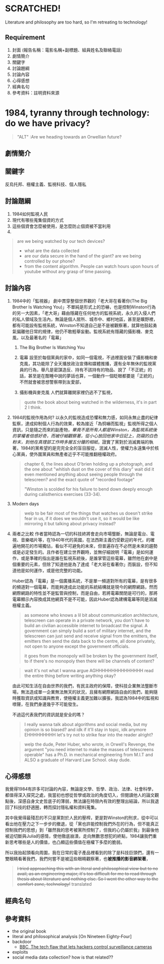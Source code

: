 # SCRATCHED!
Literature and philosophy are too hard, so I'm retreating to technology!

## Requirement
1. 封面 (報告名稱：電影名稱+副標題、組員姓名及聯絡電話)
2. 劇情簡介
3. 關鍵字
4. 討論題綱
5. 討論內容
6. 心得感想
7. 經典名句
8. 參考資料：註明資料來源

# 1984, tyranny through technology: do we have privacy?
> "ALT" :Are we heading towards an Orwellian future?
 
## 劇情簡介
## 關鍵字
反烏托邦、極權主義、監視科技、個人隱私

## 討論題綱
1. 1984如何監視人民
2. 現代有哪些蒐集個資的方式
3. 這些個資會怎麼被使用，是怎麼防止個資被不當利用
4. 
> are we being watched by our tech devices?
> - what are the data collected
> - are our data secure in the hand of the giant?
> are we being controlled by our phone?
> - from the content algorithm. People can watch hours upon hours of youtube without any grasp of time passing.

## 討論內容
1. 1984中的「監視器」
    劇中貫穿整個世界觀的「老大哥在看著你(The Big Brother Is Watching You)」不單純是形式上的恐嚇，也是控制Winston行為的另一大因素，「老大哥」藉由隱藏在任何地方的監視系統，永久的入侵人們的私人領域及生活內，無論是個人居所、城市中、鄉村地區，甚至是曠野裡，都有可能設有監視系統，Winston不知道自己是不是被觀察著，就算他鼓起勇氣偏離他日常的規律，他仍不敢輕舉妄動。監視系統有隱藏的攝影機、麥克風，以及最著名的「電幕」

   1. The Big Brother Is Watching You 


   2. 電幕
    設至於每個黨員的家中，如同一個電視，不過裡面安裝了攝影機和麥克風，其功能除了全天播放政治宣傳和媒體推播，還有全年無休的監視黨員的行為，舉凡是密謀造反、持有不該持有的物品、說了「不正統」的話，甚至是在酣睡中說的夢話也算，一個動作一個眨眼都要是「正統的」不然就會被思想警察帶到友愛部，

   3. 攝影機與麥克風
    人們就算離開家裡仍逃不了監視，
    > quote the book about being watched in the wilderness, it's in part 2 I think.

2. 1984的監視作用為何?
    以永久的監視造成恐懼和無力感，如同永無止盡的紀律監察，達成抑制個人行為的效果，較為接近「為恫嚇而監視」監視所得之個人資訊，只是隨之而來的副產物，*畢竟不是所有人都是Winston，為監視系統後的掌權者倍感好奇，而被仔細觀察著，從小心放回他家中日記上，防窺的白色粉末，到他在真理部工作時多握五分鐘的相紙*，證實了黨對於消滅異端的執著，1984的黨希望的是完完全全的盲目服從，泯滅人性，使權力永遠集中於核心黨員，使外圍黨員和無產者近乎不可能推翻極權政府。

    > chapter 6, the lines about O'brien holding up a photograph, and the one about "whitish dust on the cover of this diary"
    > wait did it even mentioned anything about seeing people through the telescreen? and the exact quote of "recorded footage"
    > 
    > "Winston is scolded for his failure to bend down deeply enough during calisthenics exercises (33-34).

3. Modern days
    > welp to be fair most of the things that watches us doesn't strike fear in us, if it does we wouldn't use it, so it would be like mirroring it but talking about privacy instead?

4. 兩者之比較
   作者當時認為一切的科技終將會走向市場壟斷，無論是電台、電視、音樂唱片等，在1940年代的英國，在法西斯主義仍受歡迎的年代，的確遍地開花的市場獨佔，看似不可避免的未來，但普遍存在不必然是未來的趨勢或是必定發生的。且作者在建立世界觀時，並無仔細說明「電幕」是如何運作，或是準確的指出是誰在監視系統後，是誰掌管這些電幕，雖然他在劇中是個重要的元素，但除了知道他是為了達成「老大哥在看著你」而裝設，但不知道他是如何運作，或是他完整的功能。

   Huber認為「電幕」是一個廣播系統，不是單一頻道對所有的電幕，是有很多的頻道對一個電幕，而能夠達成此功能的系統結構就是現今的網際網路，然而網際網路的特性並不是監管與控制，而是自由，若將電幕關閉是可行的，那將電幕顯示內容換成其他網頁不是不可能，因此Huber認為建構電幕等同是消滅極權主義。

   > as someone who knows a lil bit about communication architecture, telescreen can operate in a private network, you don't have to build an civilian accessible internet to broadcast the signal. A government can simply build a sort of military internet, and the telescreen can just send and receive signal from the emitters, the emitters then send the data back to the centre, all done privately, not open to anyone except the government officials.
   > 
   > it goes from the monopoly will be broken by the government itself, to if there's no monopoly then there will be channels of content? 

   > wait it's not what I wanna argue AGHHHHHHHHHHHHHHH
   > read the entire thing before writing anything okay?

   由此可知生活在自由世界的我們，有民主政府的保障，使科技企業無法壟斷市場，無法造成單一企業無法無天的狀況，且擁有網際網路自由的我們，能夠隨時獲取資訊或知識與教育，使極權主義更加難以擴張，我認為1984中的監視和噤聲，在我們身邊幾乎不可能發生。

   不過這代表我們的資訊就是安全的嗎？
   > I really wanna talk about algorithms and social media, but my opinion is so biased? and idk if it'll stay in topic, idk anymore EHHHHHHHHH let's try not to strike fear into the reader alright?

   > welp the dude, Peter Huber, who wrote, in Orwell's Revenge, the argument "you need internet to make the masses of telescreens operable" has a Ph.D. in mechanical engineering from M.I.T and ALSO a graduate of Harvard Law School. okay dude.


## 心得感想
我覺得1984有許多可討論的內容，無論是文學、哲學、政治、法律、社會科學，都值得深入探究之處，我當初也想從哲學或政治的角度切入，但閱讀他人的論文觀點後，深感自身文史哲底子的薄弱，無法讓在時限內有效的整理出結論，所以我退回了科技的舒適圈，轉而探討隱私權和資料蒐集。

其中我覺得最殘忍的不只是黨對於人民的壓榨，更是對Winston的刑求，從中可以看出他在壓力之下一步步的撤退，從「黨也許能控制我們外在的行為，但不能真正控制我們的思想」到「雖然我的思考被黨所控制了，但我的心仍屬於我」到最後他被迫切斷與Julia的感情，使他徹底崩潰，走向無數思想犯的終點，1984讓我們重新思考哪些是人的價值，也凸顯這些價值在極權下多麼的脆弱。

所以我抬起頭看向周圍，我在日常的電子產品裡看到的除了是科技巨頭們，還有一雙眼睛看著我們，我們何嘗不是被這些眼睛觀察著，也**被推播的影音綁架著**，

> ~~I tried approaching this with an literal and philosophical view but to no avail, as an engineering major, it's too difficult for me to read through thesis about literature and nothing else. So I went the other way to the comfort zone, technology!~~ translated


## 經典名句
## 參考資料
- the original book
- literal and philosophical analysis
  [On Nineteen Eighty-Four]
- backdoor
  - [BBC, The tech flaw that lets hackers control surveillance cameras](https://www.bbc.com/news/technology-65975446)
- exploits
- social media data collection? how is that related??